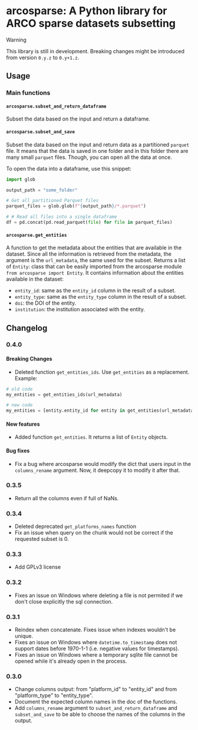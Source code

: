 # arcosparse: A Python library for ARCO sparse datasets subsetting

> [!WARNING]
> This library is still in development. Breaking changes might be introduced from version `0.y.z` to `0.y+1.z`.

## Usage

### Main functions

#### `arcosparse.subset_and_return_dataframe`

Subset the data based on the input and return a dataframe.

#### `arcosparse.subset_and_save`

Subset the data based on the input and return data as a partitioned `parquet` file.
It means that the data is saved in one folder and in this folder there are many small `parquet` files. Though, you can open all the data at once.

To open the data into a dataframe, use this snippet:

``` python
import glob

output_path = "some_folder" 

# Get all partitioned Parquet files
parquet_files = glob.glob(f"{output_path}/*.parquet")

# # Read all files into a single dataframe
df = pd.concat(pd.read_parquet(file) for file in parquet_files)
```

#### `arcosparse.get_entities`

A function to get the metadata about the entities that are available in the dataset. Since all the information is retrieved from the metadata, the argument is the `url_metadata`, the same used for the subset.
Returns a list of `Entity`: class that can be easily imported from the arcosparse module `from arcosparse import Entity`. It contains information about the entities available in the dataset:

- `entity_id`: same as the `entity_id` column in the result of a subset.
- `entity_type`: same as the `entity_type` column in the result of a subset.
- `doi`: the DOI of the entity.
- `institution`: the institution associated with the entity.

## Changelog

### 0.4.0

#### Breaking Changes

- Deleted function `get_entities_ids`. Use `get_entities` as a replacement. Example:

``` python
# old code
my_entities = get_entities_ids(url_metadata)

# new code
my_entities = [entity.entity_id for entity in get_entities(url_metadata)]
```

#### New features

- Added function `get_entities`. It returns a list of `Entity` objects.

#### Bug fixes

- Fix a bug where arcosparse would modify the dict that users input in the `columns_rename` argument. Now, it deepcopy it to modify it after that.

### 0.3.5

- Return all the columns even if full of NaNs.

### 0.3.4

- Deleted deprecated `get_platforms_names` function
- Fix an issue when query on the chunk would not be correct if the requested subset is 0.

### 0.3.3

- Add GPLv3 license

### 0.3.2

- Fixes an issue on Windows where deleting a file is not permited if we don't close explicitly the sql connection.

### 0.3.1

- Reindex when concatenate. Fixes issue when indexes wouldn't be unique.
- Fixes an issue on Windows where `datetime.to_timestamp` does not support dates before 1970-1-1 (i.e. negative values for timestamps).
- Fixes an issue on Windows where a temporary sqlite file cannot be opened while it's already open in the process.

### 0.3.0

- Change columns output: from "platform_id" to "entity_id" and from "platform_type" to "entity_type".
- Document the expected column names in the doc of the functions.
- Add `columns_rename` argument to `subset_and_return_dataframe` and `subset_and_save` to be able to choose the names of the columns in the output.

